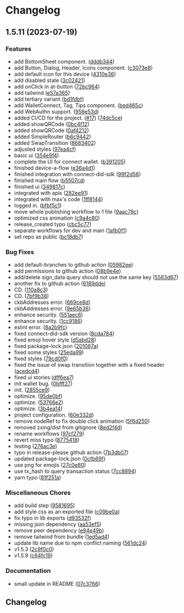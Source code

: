 # Changelog

## 1.5.11 (2023-07-19)


### Features

* add BottomSheet component. ([dddb344](https://github.com/dotbitHQ/wallet-bridge/commit/dddb344b3ea0195290b1d8f6578025a655b38f8d))
* add Button, Dialog, Header, Icons component. ([c3073e8](https://github.com/dotbitHQ/wallet-bridge/commit/c3073e83b518afcf7ee0c900b7a1e61652f53dd1))
* add default icon for this device ([4310e36](https://github.com/dotbitHQ/wallet-bridge/commit/4310e360ebb555f95f03751f4b37fc8acff79ce5))
* add disabled state ([3c02421](https://github.com/dotbitHQ/wallet-bridge/commit/3c02421e148b6ea16df1f51ea795ffa3d024e59d))
* add onClick in at-button ([72bc964](https://github.com/dotbitHQ/wallet-bridge/commit/72bc9648bca111184c42d65cb034762852c432ff))
* add tailwind ([e57a365](https://github.com/dotbitHQ/wallet-bridge/commit/e57a3659b975b2c44d85e2bb4cbf5e395187343b))
* add tertiary variant ([bd1fdbf](https://github.com/dotbitHQ/wallet-bridge/commit/bd1fdbf0ec4b9471743106b4bb01dcab65a918d0))
* add WalletConnect, Tag, Tips component. ([bed465c](https://github.com/dotbitHQ/wallet-bridge/commit/bed465c4e4647015443a8eba308490febb5eb04f))
* add WebAuthn support. ([958e53d](https://github.com/dotbitHQ/wallet-bridge/commit/958e53d1e99605ab2745e563bd4ef8d5c05711fc))
* added CI/CD for the project. ([#17](https://github.com/dotbitHQ/wallet-bridge/issues/17)) ([74dc5ce](https://github.com/dotbitHQ/wallet-bridge/commit/74dc5ce4c7a75f4df5638121eac0b7972d14022c))
* added showQRCode ([0bc4f12](https://github.com/dotbitHQ/wallet-bridge/commit/0bc4f128e54b37e776034b78249dd1bb1b1c3ef9))
* added showQRCode ([0af4212](https://github.com/dotbitHQ/wallet-bridge/commit/0af42121be10fc752dd250caa9a96ea46a360043))
* added SimpleRouter ([b6c9442](https://github.com/dotbitHQ/wallet-bridge/commit/b6c9442820721069b4d98b383367f5638ace884a))
* added SwapTransition ([8683402](https://github.com/dotbitHQ/wallet-bridge/commit/868340256c8e763289651d8bda2d4a2370074c91))
* adjusted styles ([97ea4cf](https://github.com/dotbitHQ/wallet-bridge/commit/97ea4cf9305c13e93b584afa84f37844691dfa63))
* basic ui ([354e9f4](https://github.com/dotbitHQ/wallet-bridge/commit/354e9f4b0c735b072519ead24ad2fc746de4c0ef))
* complete the UI for connect wallet. ([b391205](https://github.com/dotbitHQ/wallet-bridge/commit/b3912058f19386ad1f67367a02de9e399e0b5be2))
* finished device-a-flow ([e36a4d1](https://github.com/dotbitHQ/wallet-bridge/commit/e36a4d1c9c2243b2f18ea6516faebd9b23027646))
* finished integration with connect-did-sdk ([99f2d56](https://github.com/dotbitHQ/wallet-bridge/commit/99f2d56d75fc00900664542dd7d9935e2f223170))
* finished main flow ([b5507cd](https://github.com/dotbitHQ/wallet-bridge/commit/b5507cd96805a71985ea02d8ebf16192c3471d35))
* finished ui ([349817c](https://github.com/dotbitHQ/wallet-bridge/commit/349817c5ed3ac8b48f301c801f7dc9436af8e658))
* integrated with apis ([282ee91](https://github.com/dotbitHQ/wallet-bridge/commit/282ee9179f026449f2a8f3fc909982af0ca2d2ee))
* integrated with max's code ([1ff8144](https://github.com/dotbitHQ/wallet-bridge/commit/1ff8144d712bf4b39ce39bb7c6699e85f7ac0b25))
* logged in. ([bfbf5c1](https://github.com/dotbitHQ/wallet-bridge/commit/bfbf5c1738824b22431250e86a7de0e699ea27bd))
* move whole publishing workflow to 1 file ([9aac78c](https://github.com/dotbitHQ/wallet-bridge/commit/9aac78c1f28586e4ccb0b772e4dd015ff4c7564f))
* optimized css animation ([c9a4c80](https://github.com/dotbitHQ/wallet-bridge/commit/c9a4c8006cc85f0de53d513183f81cf66f2b3398))
* release_created typo ([cbc5c77](https://github.com/dotbitHQ/wallet-bridge/commit/cbc5c778da262cff9c90d99f070f7e378de4e6d4))
* separate workflows for dev and main ([1afb0f1](https://github.com/dotbitHQ/wallet-bridge/commit/1afb0f16d9f37cc6cb061dbfcdc062228c9862fc))
* set repo as public ([bc18db7](https://github.com/dotbitHQ/wallet-bridge/commit/bc18db79273bc353f47b8259a868583047496a84))


### Bug Fixes

* add default-branches to github action ([05982ee](https://github.com/dotbitHQ/wallet-bridge/commit/05982ee9a5130f98390531ae698b745e86bc1af4))
* add permissions to github action ([08b9e4e](https://github.com/dotbitHQ/wallet-bridge/commit/08b9e4e1ed08b244ab64f1160c8eed0bad67cf4c))
* add/delete sign_data query should not use the same key ([5563d67](https://github.com/dotbitHQ/wallet-bridge/commit/5563d67b04db54514f390692c34ff316f01b1834))
* another fix to github action ([6189dde](https://github.com/dotbitHQ/wallet-bridge/commit/6189ddec2c71e8e35fa1c4af1fc2c888eaa19526))
* CD. ([110a8c3](https://github.com/dotbitHQ/wallet-bridge/commit/110a8c30a7b55f36a681f21435aa1617d70bbecc))
* CD. ([7bf9b38](https://github.com/dotbitHQ/wallet-bridge/commit/7bf9b38d7e78e876cd02e2f69ba109221838fe3c))
* ckbAddresses error. ([669ce8d](https://github.com/dotbitHQ/wallet-bridge/commit/669ce8d639a42b808796bc007daec58b0d035a89))
* ckbAddresses error. ([9e65b36](https://github.com/dotbitHQ/wallet-bridge/commit/9e65b3698610d490ffc22fcb2a6851f541e36ca5))
* enhance security. ([551aec6](https://github.com/dotbitHQ/wallet-bridge/commit/551aec6b29685629592daf26945106e2b018b3f7))
* enhance security. ([1cc9186](https://github.com/dotbitHQ/wallet-bridge/commit/1cc91865161d5e013a7bfb19dc6f299bcecdadd5))
* eslint error. ([8a2b9fc](https://github.com/dotbitHQ/wallet-bridge/commit/8a2b9fc958e0c356ec146f49ec6c3a66a0b6c619))
* fixed connect-did-sdk version ([8cda784](https://github.com/dotbitHQ/wallet-bridge/commit/8cda784003dab948508cbb95b4252bb701ae7f62))
* fixed emoji hover style ([d5abd28](https://github.com/dotbitHQ/wallet-bridge/commit/d5abd284f597085712b580e897f94648cbb58952))
* fixed package-lock.json ([201087a](https://github.com/dotbitHQ/wallet-bridge/commit/201087ab260943504437f2809bb6a395afa5bc50))
* fixed some styles ([25eda99](https://github.com/dotbitHQ/wallet-bridge/commit/25eda99dabc37eb25d7f20214814a11bd23a9a2b))
* fixed styles ([79cd0f0](https://github.com/dotbitHQ/wallet-bridge/commit/79cd0f0dcdb258ad69c2d6b9342badee2e8476c0))
* fixed the issue of swap transition together with a fixed header ([acedcd4](https://github.com/dotbitHQ/wallet-bridge/commit/acedcd439b13ee5ef3043a13f34a4270ef0871a4))
* fixed ui stories ([dff6ea7](https://github.com/dotbitHQ/wallet-bridge/commit/dff6ea7678781f04716154e5b840091a9434e8de))
* init wallet bug. ([0bfff27](https://github.com/dotbitHQ/wallet-bridge/commit/0bfff27488456c43c4d4097e2123cf0cb4f5758d))
* init. ([2855ce9](https://github.com/dotbitHQ/wallet-bridge/commit/2855ce95fd378a48eda35a455956b8da7ace8eb4))
* optimize. ([95de0bf](https://github.com/dotbitHQ/wallet-bridge/commit/95de0bfc9162eb6eeebeec30736360de011c2455))
* optimize. ([53766e2](https://github.com/dotbitHQ/wallet-bridge/commit/53766e2b88a61af8f47722359558e0eec19e87c4))
* optimize. ([3b4ea14](https://github.com/dotbitHQ/wallet-bridge/commit/3b4ea147428b4879675e9e95ce7b3115c11f3c3e))
* project configuration. ([60e332d](https://github.com/dotbitHQ/wallet-bridge/commit/60e332de2805d23ef41291334c655f18ecc7c793))
* remove nodeRef to fix double click animation ([5f6d250](https://github.com/dotbitHQ/wallet-bridge/commit/5f6d25054af9dd9ab9a97fa530f931c6fada66d3))
* removed zxing/dist from gitignore ([8ed2f4d](https://github.com/dotbitHQ/wallet-bridge/commit/8ed2f4d60e75b4958e8d727d0145d3c9c208468d))
* rename workflows ([97cf279](https://github.com/dotbitHQ/wallet-bridge/commit/97cf2799ffaebc186ae8a1a7f2b61c0dc0c935c4))
* revert miss typo ([8775418](https://github.com/dotbitHQ/wallet-bridge/commit/8775418e01d6816d38e30daea30c9dca9e0c729d))
* testing ([276ac3e](https://github.com/dotbitHQ/wallet-bridge/commit/276ac3e00a8f97f6dc5c86e593c254ac860b1836))
* typo in release-please github action ([7b3db07](https://github.com/dotbitHQ/wallet-bridge/commit/7b3db07600123e469aa926bea93804e5a0e50736))
* updated package-lock.json ([0cfb69f](https://github.com/dotbitHQ/wallet-bridge/commit/0cfb69f599b27f4cba91500554f01a2206d4fadc))
* use png for emojis ([27c0e80](https://github.com/dotbitHQ/wallet-bridge/commit/27c0e80f1751b38ee64062694e2122601dcdeded))
* use tx_hash to query transaction status ([7cc8894](https://github.com/dotbitHQ/wallet-bridge/commit/7cc889461daa405178e55c3d905de0532f71ffb7))
* yarn typo ([81f251a](https://github.com/dotbitHQ/wallet-bridge/commit/81f251a1a8316c0d5dc3b91276d87ee047158336))


### Miscellaneous Chores

* add build step ([9581695](https://github.com/dotbitHQ/wallet-bridge/commit/9581695e0072893a04fc3ad279aea5053fabf5d2))
* add style.css as an exported file ([c09be0a](https://github.com/dotbitHQ/wallet-bridge/commit/c09be0aedd89b4375fea9f792bc7a371d07fb372))
* fix typo in lib exports ([d93532f](https://github.com/dotbitHQ/wallet-bridge/commit/d93532fce8490d86ce9ef942d78c47d5361fe878))
* missing json dependency ([aa53ef5](https://github.com/dotbitHQ/wallet-bridge/commit/aa53ef53dcf63712417a26236b710ce5c255c726))
* remove peer dependency ([e94e49b](https://github.com/dotbitHQ/wallet-bridge/commit/e94e49b2310aa3bc466df6e13eae37bbc36319c2))
* remove tailwind from bundle ([1ed5ad4](https://github.com/dotbitHQ/wallet-bridge/commit/1ed5ad457ca8fe59572e98924f9bbda7872ad8b0))
* update lib name due to npm conflict naming ([561dc24](https://github.com/dotbitHQ/wallet-bridge/commit/561dc2459f0768aa948f9d19a71491a3b4a6300e))
* v1.5.3 ([2c9f0c0](https://github.com/dotbitHQ/wallet-bridge/commit/2c9f0c0b8fe5cac5fcdea944280f9efe4db900fd))
* v1.5.9 ([c64fc19](https://github.com/dotbitHQ/wallet-bridge/commit/c64fc19e914fc287159e07973b8a46dbb3a43f09))


### Documentation

* small update in README ([07c3766](https://github.com/dotbitHQ/wallet-bridge/commit/07c3766baf787b21598c2c0e3a8847a1dcb172d4))

## Changelog
